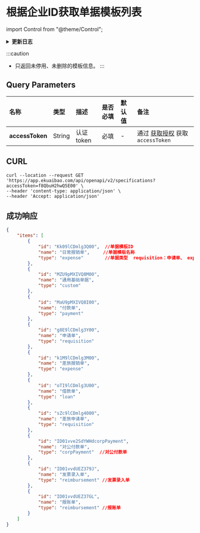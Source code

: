 # 根据企业ID获取单据模板列表

import Control from "@theme/Control";

<Control
method="GET"
url="/api/openapi/v2/specifications"
/>

<details>
  <summary><b>更新日志</b></summary>
  <div>

  [**1.27.0**](/docs/open-api/notice/update-log#1270) -> 🐞 新增了支持返回 `corpPayment`（对公付款单）、`reimbursement`（报账单、发票录入单）类型的单据模板。 <br/>

  </div>
</details>


:::caution
- 只返回未停用、未删除的模板信息。
:::

## Query Parameters

| 名称 | 类型 | 描述 | 是否必填 | 默认值 | 备注 |
| :--- | :--- | :--- | :--- |:--- | :--- |
| **accessToken** | String | 认证token | 必填 | - | 通过 [获取授权](/docs/open-api/getting-started/auth) 获取 `accessToken` |

## CURL
```shell
curl --location --request GET 'https://app.ekuaibao.com/api/openapi/v2/specifications?accessToken=f8QbuH2hwQ5E00' \
--header 'content-type: application/json' \
--header 'Accept: application/json'
```

## 成功响应
```json
{
    "items": [
        {
            "id": "Kk09lCDmlg3Q00",  //单据模板ID
            "name": "日常报销单",     //单据模板名称
            "type": "expense"        //单据类型  requisition：申请单、 expense：报销单、 loan：借款单、 custom：通用审批单(基础单据)、 payment：付款单、corpPayment：对公付款单、reimbursement：报账单/发票录入单
        },
        {
            "id": "MZU9pMXIVQ8M00",
            "name": "通用基础单据",
            "type": "custom"
        },
        {
            "id": "MaU9pMXIVQ8I00",
            "name": "付款单",
            "type": "payment"
        },
        {
            "id": "g8E9lCDmlg3Y00",
            "name": "申请单",
            "type": "requisition"
        },
        {
            "id": "k1M9lCDmlg3M00",
            "name": "差旅报销单",
            "type": "expense"
        },
        {
            "id": "oTI9lCDmlg3U00",
            "name": "借款单",
            "type": "loan"
        },
        {
            "id": "sZc9lCDmlg4000",
            "name": "差旅申请单",
            "type": "requisition"
        },
        {
            "id": "ID01vve2SdYWHdcorpPayment",
            "name": "对公付款单",
            "type": "corpPayment"  //对公付款单
        },
        {
            "id": "ID01vvdUEZ379J",
            "name": "发票录入单",     
            "type": "reimbursement" //发票录入单
        },
        {
            "id": "ID01vvdUEZ37GL",
            "name": "报账单",
            "type": "reimbursement" //报账单
        }
    ]
}
```

